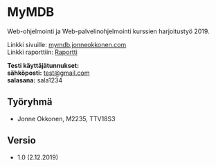 # MyMDB

Web-ohjelmointi ja Web-palvelinohjelmointi kurssien harjoitustyö 2019.

Linkki sivuille: [mymdb.jonneokkonen.com](https://mymdb.jonneokkonen.com)   
Linkki raporttiin: [Raportti](Dokumentaatio/Raportti.md)

**Testi käyttäjätunnukset:**  
**sähköposti:** test@gmail.com  
**salasana:** sala1234  

## Työryhmä
- Jonne Okkonen, M2235, TTV18S3

## Versio
- 1.0 (2.12.2019)
